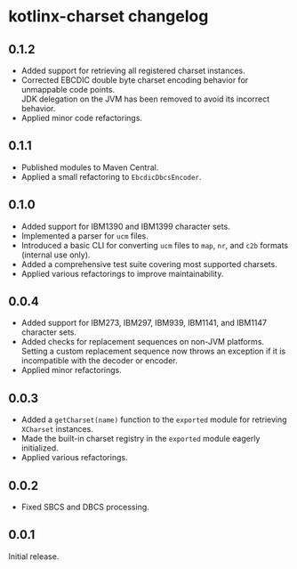 # kotlinx-charset changelog

## 0.1.2

- Added support for retrieving all registered charset instances.
- Corrected EBCDIC double byte charset encoding behavior for unmappable code points.  
  JDK delegation on the JVM has been removed to avoid its incorrect behavior.
- Applied minor code refactorings.

## 0.1.1

- Published modules to Maven Central.
- Applied a small refactoring to `EbcdicDbcsEncoder`.

## 0.1.0

- Added support for IBM1390 and IBM1399 character sets.
- Implemented a parser for `ucm` files.
- Introduced a basic CLI for converting `ucm` files to `map`, `nr`, and `c2b` formats (internal use only).
- Added a comprehensive test suite covering most supported charsets.
- Applied various refactorings to improve maintainability.

## 0.0.4

- Added support for IBM273, IBM297, IBM939, IBM1141, and IBM1147 character sets.
- Added checks for replacement sequences on non-JVM platforms.  
  Setting a custom replacement sequence now throws an exception
  if it is incompatible with the decoder or encoder.
- Applied minor refactorings.

## 0.0.3

- Added a `getCharset(name)` function to the `exported` module for retrieving `XCharset` instances.
- Made the built-in charset registry in the `exported` module eagerly initialized.
- Applied various refactorings.

## 0.0.2

- Fixed SBCS and DBCS processing.

## 0.0.1

Initial release.
